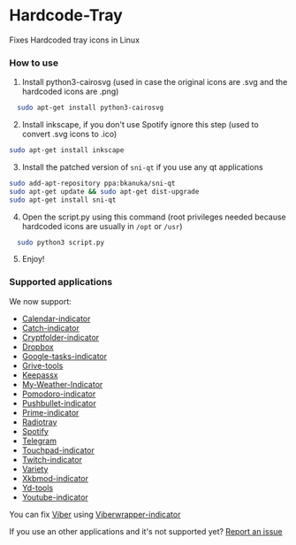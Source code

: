 # Hardcode-Tray
Fixes Hardcoded tray icons in Linux

### How to use
  1. Install python3-cairosvg (used in case the original icons are .svg and the hardcoded icons are .png)
  ```bash
    sudo apt-get install python3-cairosvg
  ```
  
  2. Install inkscape, if you don't use Spotify ignore this step (used to convert .svg icons to .ico)
  ```bash
  sudo apt-get install inkscape
  ```
  3. Install the patched version of ```sni-qt``` if you use any qt applications
  ```bash
  sudo add-apt-repository ppa:bkanuka/sni-qt
  sudo apt-get update && sudo apt-get dist-upgrade
  sudo apt-get install sni-qt

  ```  

  4. Open the script.py using this command (root privileges needed because hardcoded icons are usually in `/opt` or `/usr`)
  ```bash
    sudo python3 script.py
  ```
  
  5. Enjoy!

### Supported applications
We now support:
* [Calendar-indicator](https://bugs.launchpad.net/calendar-indicator)
* [Catch-indicator](https://launchpad.net/~atareao)
* [Cryptfolder-indicator](https://launchpad.net/~atareao)
* [Dropbox](https://www.dropbox.com/)
* [Google-tasks-indicator](https://launchpad.net/~atareao)
* [Grive-tools](https://launchpad.net/~thefanclub/+archive/ubuntu/grive-tools)
* [Keepassx](https://www.keepassx.org/)
* [My-Weather-Indicator](https://launchpad.net/my-weather-indicator)
* [Pomodoro-indicator](https://github.com/malev/pomodoro-indicator)
* [Pushbullet-indicator](https://launchpad.net/~atareao)
* [Prime-indicator](https://github.com/beidl/prime-indicator)
* [Radiotray](http://radiotray.sourceforge.net/)
* [Spotify](https://www.spotify.com)
* [Telegram](https://desktop.telegram.org/)
* [Touchpad-indicator](https://launchpad.net/touchpad-indicator)
* [Twitch-indicator](https://github.com/rbrs/twitch-indicator)
* [Variety](http://peterlevi.com/variety/)
* [Xkbmod-indicator](https://github.com/sneetsher/indicator-xkbmod)
* [Yd-tools](https://github.com/slytomcat/yandex-disk-indicator)
* [Youtube-indicator](https://github.com/slytomcat/yandex-disk-indicator)

You can fix [Viber](https://www.viber.com/) using [Viberwrapper-indicator](https://github.com/karas84/viberwrapper-indicator)

If you use an other applications and it's not supported yet? [Report an issue](https://github.com/bil-elmoussaoui/Hardcode-Tray/issues)

